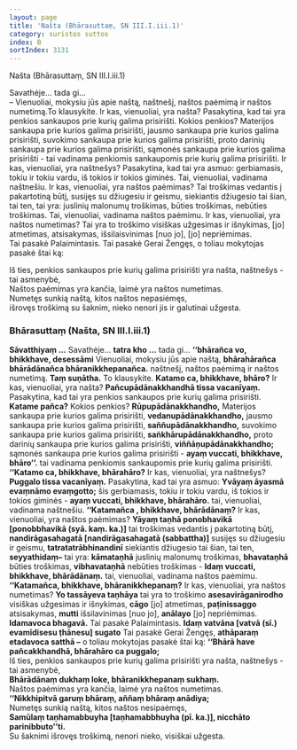 ```yaml
---
layout: page
title: 'Našta (Bhārasuttaṃ, SN III.I.iii.1)'
category: suristos suttos
index: B
sortIndex: 3131
---
```


Našta (Bhārasuttaṃ, SN III.I.iii.1)  

Savathėje… tada gi...  
– Vienuoliai, mokysiu jūs apie naštą, naštnešį, naštos paėmimą ir naštos numetimą.To klausykite. Ir kas, vienuoliai, yra našta? Pasakytina, kad tai yra penkios sankaupos prie kurių galima prisirišti. Kokios penkios? Materijos sankaupa prie kurios galima prisirišti, jausmo sankaupa prie kurios galima prisirišti, suvokimo sankaupa prie kurios galima prisirišti, proto darinių sankaupa prie kurios galima prisirišti, sąmonės sankaupa prie kurios galima prisirišti - tai vadinama penkiomis sankaupomis prie kurių galima prisirišti.
Ir kas, vienuoliai, yra naštnešys? Pasakytina, kad tai yra asmuo: gerbiamasis, tokiu ir tokiu vardu, iš tokios ir tokios giminės. Tai, vienuoliai, vadinama naštnešiu.
Ir kas, vienuoliai, yra naštos paėmimas? Tai troškimas vedantis į pakartotiną būtį, susijęs su džiugesiu ir geismu, siekiantis džiugesio tai šian, tai ten, tai yra: juslinių malonumų troškimas, būties troškimas, nebūties troškimas. Tai, vienuoliai, vadinama naštos paėmimu.
Ir kas, vienuoliai, yra naštos numetimas? Tai yra to troškimo visiškas užgesimas ir išnykimas, [jo] atmetimas, atsisakymas, išsilaisvinimas [nuo jo], [jo] nepriėmimas.  
Tai pasakė Palaimintasis. Tai pasakė Gerai Žengęs, o toliau mokytojas pasakė štai ką:
  
Iš ties, penkios sankaupos prie kurių galima prisirišti yra našta, naštnešys - tai asmenybė,  
Naštos paėmimas yra kančia, laimė yra naštos numetimas.  
Numetęs sunkią naštą, kitos naštos nepasiėmęs,  
išrovęs troškimą su šaknim, nieko nenori jis ir galutinai užgesta.


### Bhārasuttaṃ (Našta, SN III.I.iii.1)  

**Sāvatthiyaṃ …** Savathėje... **tatra kho …** tada gi... **‘‘bhārañca vo, bhikkhave, desessāmi** Vienuoliai, mokysiu jūs apie naštą, **bhārahārañca bhārādānañca bhāranikkhepanañca.** naštnešį, naštos paėmimą ir naštos numetimą. **Taṃ suṇātha.** To klausykite. **Katamo ca, bhikkhave, bhāro?** Ir kas, vienuoliai, yra našta? **Pañcupādānakkhandhā tissa vacanīyaṃ.** Pasakytina, kad tai yra penkios sankaupos prie kurių galima prisirišti. **Katame pañca?** Kokios penkios? **Rūpupādānakkhandho,** Materijos sankaupa prie kurios galima prisirišti, **vedanupādānakkhandho,** jausmo sankaupa prie kurios galima prisirišti, **saññupādānakkhandho,** suvokimo sankaupa prie kurios galima prisirišti, **saṅkhārupādānakkhandho,** proto darinių sankaupa prie kurios galima prisirišti, **viññāṇupādānakkhandho;** sąmonės sankaupa prie kurios galima prisirišti - **ayaṃ vuccati, bhikkhave, bhāro’’.** tai vadinama penkiomis sankaupomis prie kurių galima prisirišti.
**‘‘Katamo ca, bhikkhave, bhārahāro?** Ir kas, vienuoliai, yra naštnešys? **Puggalo tissa vacanīyaṃ.**  Pasakytina, kad tai yra asmuo: **Yvāyaṃ āyasmā evaṃnāmo evaṃgotto;** šis gerbiamasis, tokiu ir tokiu vardu, iš tokios ir tokios giminės - **ayaṃ vuccati, bhikkhave, bhārahāro.** tai, vienuoliai, vadinama naštnešiu.
**‘‘Katamañca , bhikkhave, bhārādānaṃ?** Ir kas, vienuoliai, yra naštos paėmimas? **Yāyaṃ taṇhā ponobhavikā [ponobbhavikā (syā. kaṃ. ka.)]** tai troškimas vedantis į pakartotiną būtį, **nandirāgasahagatā [nandirāgasahagatā (sabbattha)]** susijęs su džiugesiu ir geismu, **tatratatrābhinandinī** siekiantis džiugesio tai šian, tai ten, **seyyathidaṃ–** tai yra: **kāmataṇhā** juslinių malonumų troškimas, **bhavataṇhā** būties troškimas, **vibhavataṇhā** nebūties troškimas - **Idaṃ vuccati, bhikkhave, bhārādānaṃ.** tai, vienuoliai, vadinama naštos paėmimu.
**‘‘Katamañca, bhikkhave, bhāranikkhepanaṃ?** Ir kas, vienuoliai, yra naštos numetimas? **Yo tassāyeva taṇhāya** tai yra to troškimo **asesavirāganirodho** visiškas užgesimas ir išnykimas, **cāgo** [jo] atmetimas, **paṭinissaggo** atsisakymas, **mutti** išsilavinimas [nuo jo], **anālayo** [jo] nepriėmimas.  
**Idamavoca bhagavā.** Tai pasakė Palaimintasis. **Idaṃ vatvāna [vatvā (sī.) evamīdisesu ṭhānesu] sugato** Tai pasakė Gerai Žengęs, **athāparaṃ etadavoca satthā –** o toliau mokytojas pasakė štai ką: 
**‘‘Bhārā have pañcakkhandhā, bhārahāro ca puggalo;**  
Iš ties, penkios sankaupos prie kurių galima prisirišti yra našta, naštnešys - tai asmenybė,  
**Bhārādānaṃ dukhaṃ loke, bhāranikkhepanaṃ sukhaṃ.**  
Naštos paėmimas yra kančia, laimė yra naštos numetimas.  
**‘‘Nikkhipitvā garuṃ bhāraṃ, aññaṃ bhāraṃ anādiya;**  
Numetęs sunkią naštą, kitos naštos nesipaėmęs,  
**Samūlaṃ taṇhamabbuyha [taṇhamabbhuyha (pī. ka.)], nicchāto parinibbuto’’ti.**  
Su šaknimi išrovęs troškimą, nenori nieko, visiškai užgesta.
